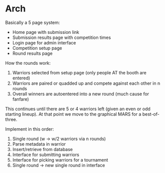 # Arch

Basically a 5 page system:

* Home page with submission link
* Submission results page with competition times
* Login page for admin interface
* Competition setup page
* Round results page


How the rounds work:
1. Warriors selected from setup page (only people AT the booth are entered)
1. Warriors are paired or quadded up and compete against each other in n rounds
1. Overall winners are autoentered into a new round (much cause for fanfare)

This continues until there are 5 or 4 warriors left (given an even or odd starting lineup).
At that point we move to the graphical MARS for a best-of-three.

Implement in this order:
1. Single round (w -> w/2 warriors via n rounds)
1. Parse metadata in warrior
1. Insert/retrieve from database
1. Interface for submitting warriors
1. Interface for picking warriors for a tournament
1. Single round -> new single round in interface
